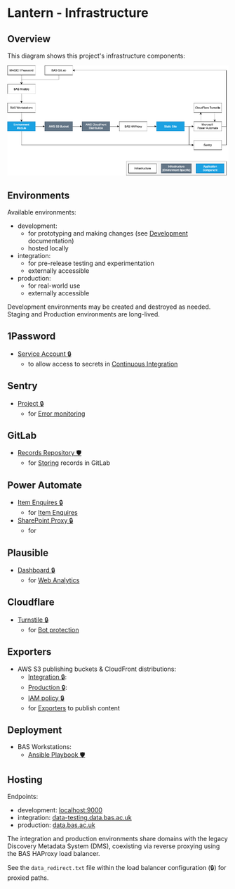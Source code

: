 # Lantern - Infrastructure

## Overview

This diagram shows this project's infrastructure components:

![Infrastructure Diagram](/docs/img/infrastructure.png)

## Environments

Available environments:

- development:
  - for prototyping and making changes (see [Development](/docs/dev.md) documentation)
  - hosted locally
- integration:
  - for pre-release testing and experimentation
  - externally accessible
- production:
  - for real-world use
  - externally accessible

Development environments may be created and destroyed as needed. Staging and Production environments are long-lived.

## 1Password

- [Service Account 🔒](https://magic.1password.eu/developer-tools/infrastructure-secrets/serviceaccount/4MR5NL7W45AA3GAFGRZMVN2H2I)
  - to allow access to secrets in [Continuous Integration](/docs/dev.md#continuous-integration)

## Sentry

- [Project 🔒](https://antarctica.sentry.io/issues/?project=5197036)
  - for [Error monitoring](/docs/monitoring.md#error-monitoring)

## GitLab

- [Records Repository 🛡️](https://gitlab.data.bas.ac.uk/felnne/lantern-records-exp)
  - for [Storing](/docs/stores.md#gitlab-store) records in GitLab

## Power Automate

- [Item Enquires 🔒](https://make.powerautomate.com/environments/Default-b311db95-32ad-438f-a101-7ba061712a4e/flows/shared/5e01b213-38ad-4a54-8f7c-25d3bee36101/details)
  - for [Item Enquires](/docs/site.md#item-enquires)
- [SharePoint Proxy 🔒](...)
  - for

## Plausible

- [Dashboard 🔒](https://start.1password.com/open/i?a=QSB6V7TUNVEOPPPWR6G7S2ARJ4&v=ffy5l25mjdv577qj6izuk6lo4m&i=lesr4cnv35csmuptgqqcionbf4&h=magic.1password.eu)
  - for [Web Analytics](/docs/monitoring.md#plausible)

## Cloudflare

- [Turnstile 🔒](https://start.1password.com/open/i?a=QSB6V7TUNVEOPPPWR6G7S2ARJ4&v=ffy5l25mjdv577qj6izuk6lo4m&i=sdwj5bvfuyrhtinexxxizk7mw4&h=magic.1password.eu)
  - for [Bot protection](/docs/site.md#bot-protection)

## Exporters

- AWS S3 publishing buckets & CloudFront distributions:
  - [Integration 🔒](https://start.1password.com/open/i?a=QSB6V7TUNVEOPPPWR6G7S2ARJ4&v=k34cpwfkqaxp2r56u4aklza6ni&i=rnv7zb3jzviwsvziknpxicvqaq&h=magic.1password.eu):
  - [Production 🔒](https://start.1password.com/open/i?a=QSB6V7TUNVEOPPPWR6G7S2ARJ4&v=k34cpwfkqaxp2r56u4aklza6ni&i=hksogwx7zqx3ct2jr36cshoqpy&h=magic.1password.eu):
  - [IAM policy 🔒](https://start.1password.com/open/i?a=QSB6V7TUNVEOPPPWR6G7S2ARJ4&v=k34cpwfkqaxp2r56u4aklza6ni&i=6wawslwrjk42cbff7qanfswz6q&h=magic.1password.eu)
  - for [Exporters](/docs/exporters.md) to publish content

## Deployment

- BAS Workstations:
  - [Ansible Playbook 🛡️](https://gitlab.data.bas.ac.uk/station-data-management/ansible/-/blob/master/playbooks/magic/lantern.yml)

## Hosting

Endpoints:

- development: [localhost:9000](http://localhost:9000/)
- integration: [data-testing.data.bas.ac.uk](https://data-testing.data.bas.ac.uk/)
- production: [data.bas.ac.uk](https://data.bas.ac.uk/)

The integration and production environments share domains with the legacy Discovery Metadata System (DMS), coexisting
via reverse proxying using the BAS HAProxy load balancer.

See the `data_redirect.txt` file within the load balancer configuration (🔒) for proxied paths.
